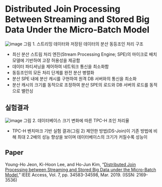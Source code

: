 # Distributed Join Processing Between Streaming and Stored Big Data Under the Micro-Batch Model
![image](https://user-images.githubusercontent.com/50433145/173737741-6b628052-44e6-4933-84d1-a25db5839355.png)
그림 1. 스트리밍 데이터와 저장된 데이터의 분산 동등조인 처리 구조

* 최신 분산 스트림 처리 엔진(Stream Processing Engine; SPE)의 마이크로 배치 모델에 기반하여 고장 허용성을 제공함
* 데이터 파티셔닝을 제어하여 네트워크 통신을 최소화함
* 동등조인의 모든 처리 단계를 완전 분산 병렬화
* 분산 SPE 내에 분산 캐시를 구현하여 원격 DB 서버와의 통신을 최소화
* 분산 캐시의 크기를 동적으로 조정하여 분산 SPE의 로드와 DB 서버의 로드를 동적으로 밸런싱

## 실험결과
![image](https://user-images.githubusercontent.com/50433145/173738114-d1eb0a8e-b503-4a40-a8d0-665e704487f3.png)
그림 2. 데이터베이스 크기 변화에 따른 TPC-H 조인 처리율
* TPC-H 벤치마크 기반 실험 결과(그림 2) 제안한 방법(DS-Join)이 기존 방법에 비해 최대 2.2배의 성능 향상을 보이며 데이터베이스의 크기가 커질수록 성능이 

## Paper
Young-Ho Jeon, Ki-Hoon Lee, and Ho-Jun Kim, “[Distributed Join Processing between Streaming and Stored Big Data under the Micro-Batch Model](https://ieeexplore.ieee.org/document/8666990),” IEEE Access, Vol. 7, pp. 34583-34598, Mar. 2019. (ISSN: 2169-3536)

